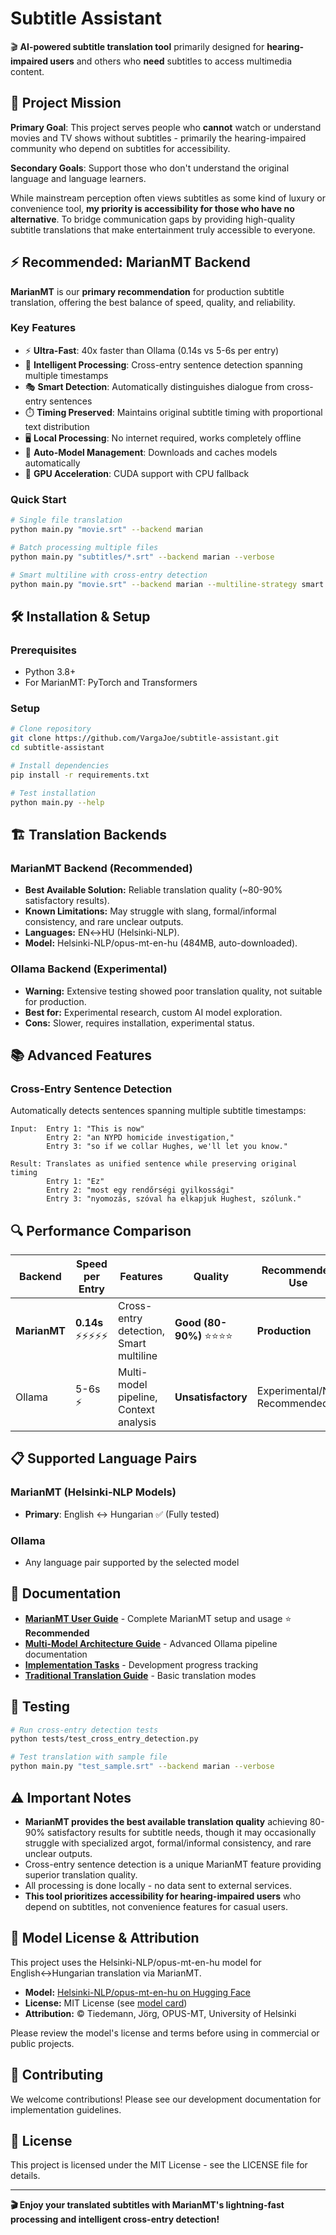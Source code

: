 # Subtitle Assistant

🎬 **AI-powered subtitle translation tool** primarily designed for **hearing-impaired users** and others who **need** subtitles to access multimedia content.

## 🎯 Project Mission

**Primary Goal**: This project serves people who **cannot** watch or understand movies and TV shows without subtitles - primarily the hearing-impaired community who depend on subtitles for accessibility.

**Secondary Goals**: Support those who don't understand the original language and language learners.

While mainstream perception often views subtitles as some kind of luxury or convenience tool, **my priority is accessibility for those who have no alternative**. To bridge communication gaps by providing high-quality subtitle translations that make entertainment truly accessible to everyone.

## ⚡ Recommended: MarianMT Backend

**MarianMT** is our **primary recommendation** for production subtitle translation, offering the best balance of speed, quality, and reliability.

### Key Features
- ⚡ **Ultra-Fast**: 40x faster than Ollama (0.14s vs 5-6s per entry)
- 🧠 **Intelligent Processing**: Cross-entry sentence detection spanning multiple timestamps
- 🎭 **Smart Detection**: Automatically distinguishes dialogue from cross-entry sentences
- ⏱️ **Timing Preserved**: Maintains original subtitle timing with proportional text distribution
- 🖥️ **Local Processing**: No internet required, works completely offline
- 💾 **Auto-Model Management**: Downloads and caches models automatically
- 🔄 **GPU Acceleration**: CUDA support with CPU fallback

### Quick Start
```bash
# Single file translation
python main.py "movie.srt" --backend marian

# Batch processing multiple files
python main.py "subtitles/*.srt" --backend marian --verbose

# Smart multiline with cross-entry detection
python main.py "movie.srt" --backend marian --multiline-strategy smart
```

## 🛠️ Installation & Setup

### Prerequisites
- Python 3.8+
- For MarianMT: PyTorch and Transformers

### Setup
```bash
# Clone repository
git clone https://github.com/VargaJoe/subtitle-assistant.git
cd subtitle-assistant

# Install dependencies
pip install -r requirements.txt

# Test installation
python main.py --help
```

## 🏗️ Translation Backends

### MarianMT Backend (Recommended)
- **Best Available Solution:** Reliable translation quality (~80-90% satisfactory results).
- **Known Limitations:** May struggle with slang, formal/informal consistency, and rare unclear outputs.
- **Languages:** EN↔HU (Helsinki-NLP).
- **Model:** Helsinki-NLP/opus-mt-en-hu (484MB, auto-downloaded).

### Ollama Backend (Experimental)
- **Warning:** Extensive testing showed poor translation quality, not suitable for production.
- **Best for:** Experimental research, custom AI model exploration.
- **Cons:** Slower, requires installation, experimental status.

## 📚 Advanced Features

### Cross-Entry Sentence Detection
Automatically detects sentences spanning multiple subtitle timestamps:

```
Input:  Entry 1: "This is now"
        Entry 2: "an NYPD homicide investigation,"  
        Entry 3: "so if we collar Hughes, we'll let you know."

Result: Translates as unified sentence while preserving original timing
        Entry 1: "Ez"
        Entry 2: "most egy rendőrségi gyilkossági"
        Entry 3: "nyomozás, szóval ha elkapjuk Hughest, szólunk."
```

## 🔍 Performance Comparison

| Backend    | Speed per Entry | Features                                 | Quality         | Recommended Use         |
|------------|----------------|------------------------------------------|-----------------|------------------------|
| **MarianMT** | **0.14s** ⚡⚡⚡⚡⚡ | Cross-entry detection, Smart multiline   | **Good (80-90%)** ⭐⭐⭐⭐ | **Production**         |
| Ollama     | 5-6s ⚡         | Multi-model pipeline, Context analysis   | **Unsatisfactory** | Experimental/Not Recommended |

## 📋 Supported Language Pairs

### MarianMT (Helsinki-NLP Models)
- **Primary**: English ↔ Hungarian ✅ (Fully tested)

### Ollama
- Any language pair supported by the selected model

## 📖 Documentation

- **[MarianMT User Guide](docs/MARIANMT_USER_GUIDE.md)** - Complete MarianMT setup and usage ⭐ **Recommended**
- **[Multi-Model Architecture Guide](docs/multi-model-guide.md)** - Advanced Ollama pipeline documentation
- **[Implementation Tasks](docs/implementation-tasks.md)** - Development progress tracking
- **[Traditional Translation Guide](docs/traditional-translation-guide.md)** - Basic translation modes

## 🧪 Testing
```bash
# Run cross-entry detection tests
python tests/test_cross_entry_detection.py

# Test translation with sample file
python main.py "test_sample.srt" --backend marian --verbose
```

## ⚠️ Important Notes

- **MarianMT provides the best available translation quality** achieving 80-90% satisfactory results for subtitle needs, though it may occasionally struggle with specialized argot, formal/informal consistency, and rare unclear outputs.
- Cross-entry sentence detection is a unique MarianMT feature providing superior translation quality.
- All processing is done locally - no data sent to external services.
- **This tool prioritizes accessibility for hearing-impaired users** who depend on subtitles, not convenience features for casual users.

## 📜 Model License & Attribution

This project uses the Helsinki-NLP/opus-mt-en-hu model for English↔Hungarian translation via MarianMT.

- **Model:** [Helsinki-NLP/opus-mt-en-hu on Hugging Face](https://huggingface.co/Helsinki-NLP/opus-mt-en-hu)
- **License:** MIT License (see [model card](https://huggingface.co/Helsinki-NLP/opus-mt-en-hu))
- **Attribution:** © Tiedemann, Jörg, OPUS-MT, University of Helsinki

Please review the model's license and terms before using in commercial or public projects.

## 🤝 Contributing

We welcome contributions! Please see our development documentation for implementation guidelines.

## 📄 License

This project is licensed under the MIT License - see the LICENSE file for details.

---

**🎬 Enjoy your translated subtitles with MarianMT's lightning-fast processing and intelligent cross-entry detection!**
